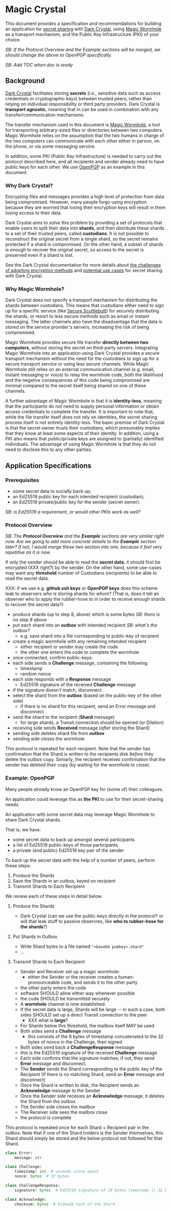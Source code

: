 Magic Crystal
=============


<!--Not really a specification, can give recommendations, but not capitalized specification-y things, more prose style. Primary objective: someone building an app with these.-->

This document provides a specification and recommendations for building an application for [secret sharing](https://darkcrystal.pw/what-is-secret-sharing/) with [Dark Crystal](https://darkcrystal.pw/), using [Magic Wormhole](https://magic-wormhole.readthedocs.io/en/latest/welcome.html) as a transport mechanism, and the Public Key Infrastructure (PKI) of your choice.

_SB: If the Protocol Overview and the Example sections will be merged, we should change the above to OpenPGP specifically._

_SB: Add TOC when doc is ready_

Background
----------

[Dark Crystal](https://darkcrystal.pw/) facilitates storing **secrets** (i.e., sensitive data such as access credentials or cryptographic keys) between trusted peers, rather than relying on individual responsibility or third party providers. Dark Crystal is **transport agnostic**, meaning that in can be used in combination with any transfer/communication mechanisms. 

The transfer mechanism used in this document is [Magic Wormhole](https://magic-wormhole.readthedocs.io/en/latest/welcome.html), a tool for transporting arbitrary-sized files or directories between two computers. Magic Wormhole relies on the assumption that the two humans in charge of the two computers can communicate with each other either in person, on the phone, or via some messaging service.

In addition, some PKI (Public Key Infrastructure) is needed to carry out the protocol described here, and all recipients and sender already need to have public keys for each other. We use [OpenPGP](https://www.openpgp.org/) as an example in this document.

### Why Dark Crystal?


Encrypting files and messages provides a high level of protection from data being compromised. However, many people forgo using encryption because they are worried that losing their encryption keys will result in them losing access to their data. 

Dark Crystal aims to solve this problem by providing a set of protocols that enable users to split their data into **shards**, and then distribute these shards to a set of their trusted peers, called **custodians**. It is not possible to reconstruct the original secret from a single shard, so the secret remains protected if a shard is compromised. On the other hand, a subset of shards is enough to recover the original secret, so access to the secret is preserved even if a shard is lost.

See the Dark Crystal documentation for more details about [the challenges of adopting encryption methods](https://darkcrystal.pw/why-dark-crystal/) and [potential use cases](https://darkcrystal.pw/use-cases/) for secret sharing with Dark Crystal.


### Why Magic Wormhole?


Dark Crystal does not specify a transport mechanism for distributing the shards between custodians. This means that custodians either need to sign up for a specific service (like [Secure Scuttlebutt](https://scuttlebot.io/more/protocols/secure-scuttlebutt.html)) for securely distributing the shards, or resort to less secure methods such as email or instant messaging. The latter channels also have the disadvantage that the data is stored on the service provider's servers, increasing the risk of being compromised.

Magic Wormhole provides secure file transfer **directly between two computers**, without storing the secret on third-party servers. Integrating Magic Wormhole into an application using Dark Crystal provides a secure transport mechanism without the need for the custodians to sign up for a secure transport service or using less secure channels. While Magic Wormhole still relies on an external communication channel (e.g. email, instant messaging or voice) to relay the wormhole code, both the likelihood and the negative consequences of this code being compromised are minimal compared to the secret itself being shared on one of these channels.

A further advantage of Magic Wormhole is that it is **identity-less**, meaning that the participants do not need to supply personal information or obtain access credentials to complete the transfer. It is important to note that, while the file transfer itself does not rely on identities, the secret sharing process itself is not entirely identity-less. The basic premise of Dark Crystal is that the secret owner trusts their custodians, which presumably implies that they know at least some aspects of their identity. In addition, using a PKI also means that public/private keys are assigned to (partially) identified individuals. The advantage of using Magic Wormhole is that they do not need to disclose this to any other parties.


Application Specifications
--------------------------

### Prerequisites


* some secret data to socially back up;
* an Ed25519 public key for each intended recipient (custodian);
* an Ed25519 private/public key for the sender (secret owner).

_SB: is Ed25519 a requirement, or would other PKIs work as well?_


### Protocol Overview

_SB: The **Protocol Overview** and the **Example** sections are very similar right now. Are we going to add more concrete details to the **Example** section later? If not, I would merge these two section into one, because it feel very repetitive as it is now._

If only the sender should be able to read the **secret data**, it should
first be encrypted (XXX right?) by the sender. On the other hand, some
use-cases may want any **threshold** number of Custodians (recipients)
to be able to read the secret data.

XXX: if we use e.g. **github ssh keys** or **OpenPGP keys** does this
     scheme leak to observers _who_ is storing shards for _whom_? (That is,
     does it tell an observer who to apply the rubber-hose to in order to
     receive enough shards to recover the secret data?)

 - produce shards (up to step 8, above) which is some bytes _SB: there is no step 8 above_
 - put each shard into an **outbox** with intended recipient _SB: what's the outbox?_
     - e.g. save shard into a file corresponding to public-key of recipient
 - create a magic wormhole with any remaining intended recipient
    - either recipient or sender may create the code
    - the other one enters the code to complete the wormhole
 - once connected, confirm public-keys:
 - each side sends a **Challenge** message, containing the following:
    - timestamp
    - random nonce
 - each side responds with a **Response** message
    - Ed25519 signature of the received **Challenge** message
 - if the signature doesn't match, disconnect
 - select the shard from the **outbox** (based on the public-key of the other side)
    - if there is no shard for this recipient, send an Error message and disconnect
 - send the shard to the recipient (**Shard** message)
    - for large shards, a Transit connection should be opened (or Dilation)
 - receiving side sends **Received** message (_after_ storing the Shard)
 - sending side deletes shard file from **outbox**
 - sending side closes the wormhole

This protocol is repeated for each recipient.
Note that the sender has confirmation that the Shard is written to the recipients disk _before_ they delete the outbox copy.
Simiarly, the recipient receives confirmation that the sender has deleted their copy (by waiting for the wormhole to close).


### Example: OpenPGP

Many people already know an OpenPGP key for (some of) their colleagues.

An application could leverage this as **the PKI** to use for their secret-sharing needs.

An application with some secret data may leverage Magic Wormhole to share Dark Crystal shards.

That is, we have:

* some secret data to back up amongst several participants
* a list of Ed25519 public-keys of those participants
* a private (and public) Ed25519 key pair of the sender

To back up the secret data with the help of a number of peers, perform these steps:

1. Produce the Shards
2. Save the Shards in an outbox, keyed on recipient
3. Transmit Shards to Each Recipient
 
We review each of these steps in detail below.

1. Produce the Shards


     - Dark Crystal (can we use the public-keys _directly_ in the protocol?
  or will that leak stuff to passive observres, like **who to
  rubber-hose for the shards**?)

2. Put Shards in Outbox


    - Write Shard bytes to a file named `"<base64 pubkey>.shard"`
    - ...


3. Transmit Shards to Each Recipient


   - Sender and Receiver set up a magic wormhole:
       - either the Sender or the receiver creates a human-pronounceable code, and sends it to the other party 
   - the other party enters the code
   - software SHOULD allow either way whenever possible
   - the code SHOULD be transmitted securely
    - A **wormhole** channel is now established.
    - If the secret data is large, Shards will be large -- in such a case, both sides SHOULD set up a direct Transit connection to the peer
        - XXX what is **large**?
    - For Shards below this threshold, the mailbox itself MAY be used
    - Both sides send a **Challenge** message
        - this consists of the 8 bytes of timestamp concatenated to the 32 bytes of nonce in the Challenge, then signed
    - Both sides send back a **ChallengeResponse** message
    - this is the Ed25519 signature of the received **Challenge** message
    - Each side confirms that the signature matches; if not, they send **Error** message and disconnect.
    - The **Sender** sends the Shard corresponding to the public key of the Recipient
  (If there is no matching Shard, send an **Error** message and disconnect)
    - Once the Shard is written to disk, the Recipient sends an **Acknowledge** message to the Sender
    - Once the Sender side receives an **Acknowledge** message, it deletes the Shard from the outbox
    - The Sender side closes the mailbox
    - The Receiver side sees the mailbox close
    - the protocol is complete

This protocol is repeated once for each Shard + Recipient pair in the outbox.
Note that if one of the Shard holders is the Sender themselves, this Shard should simply be stored and the below protocol not followed for that Shard.


```python
class Error:
    message: str
```

```python
class Challenge:
    timestamp: int  # seconds since epoch
    nonce: bytes  # 32 bytes
```

```python
class ChallengeResponse:
    signature: bytes  # Ed25519 signature of [8 bytes timestamp || 32 bytes nonce]
```

```python
class Acknowledge:
    checksum: bytes  # blake2b hash of the Shard
```
